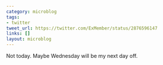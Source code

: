 ```yaml
---
category: microblog
tags:
- twitter
tweet_url: https://twitter.com/ExMember/status/2876596147
links: []
layout: microblog
---
```

Not today. Maybe Wednesday will be my next day off.
